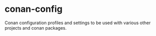 # conan-config
Conan configuration profiles and settings to be used with various other projects and conan packages.
